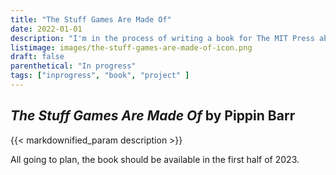 ```yaml
---
title: "The Stuff Games Are Made Of"
date: 2022-01-01
description: "I'm in the process of writing a book for The MIT Press about experimental game design seen through the perspective of the materials of game creation. I've been writing about everything from computation to user interfaces to time."
listimage: images/the-stuff-games-are-made-of-icon.png
draft: false
parenthetical: "In progress"
tags: ["inprogress", "book", "project" ]
---
```


## *The Stuff Games Are Made Of* by Pippin Barr

{{< markdownified_param description >}}

All going to plan, the book should be available in the first half of 2023.
